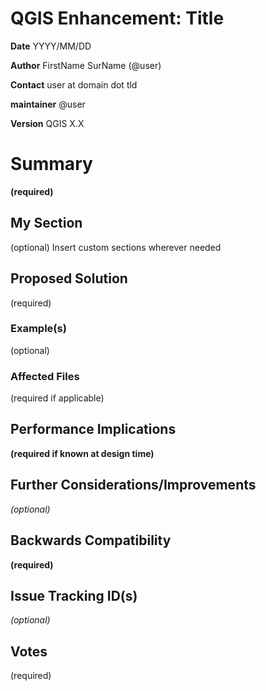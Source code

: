 # QGIS Enhancement: Title

**Date** YYYY/MM/DD

**Author** FirstName SurName (@user)

**Contact** user at domain dot tld

**maintainer** @user

**Version** QGIS X.X

# Summary

**(required)**

## My Section

(optional) Insert custom sections wherever needed

## Proposed Solution

(required)

### Example(s)

(optional)

### Affected Files

(required if applicable)

## Performance Implications

**(required if known at design time)**

## Further Considerations/Improvements

*(optional)*

## Backwards Compatibility

**(required)**

## Issue Tracking ID(s)

*(optional)*

## Votes

(required)
